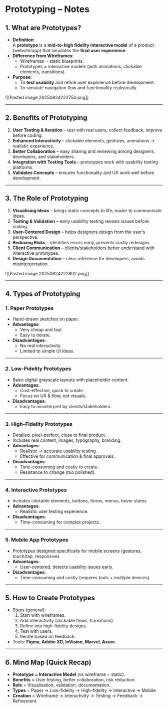 # Prototyping – Notes

## 1. What are Prototypes?

- **Definition**:  
    A **prototype** is a **mid-to-high fidelity interactive model** of a product (website/app) that simulates the **final user experience**.
- **Difference from Wireframes**:
    - Wireframes = static blueprints.
    - Prototypes = interactive models (with animations, clickable elements, transitions).
- **Purpose**:
    - To **test usability** and refine user experience before development.
    - To simulate navigation flow and functionality realistically.

![[Pasted image 20250824222750.png]]

---

## 2. Benefits of Prototyping

1. **User Testing & Iteration** – test with real users, collect feedback, improve before coding.
2. **Enhanced Interactivity** – clickable elements, gestures, animations → realistic experience.
3. **Better Collaboration** – easy sharing and reviewing among designers, developers, and stakeholders.
4. **Integration with Testing Tools** – prototypes work with usability testing platforms.
5. **Validates Concepts** – ensures functionality and UX work well before development.

---

## 3. The Role of Prototyping

1. **Visualising Ideas** – brings static concepts to life; easier to communicate ideas.
2. **Testing & Validation** – early usability testing reveals issues before coding.
3. **User-Centered Design** – helps designers design from the user’s perspective.
4. **Reducing Risks** – identifies errors early, prevents costly redesigns.
5. **Client Communication** – clients/stakeholders better understand with interactive prototypes.
6. **Design Documentation** – clear reference for developers; avoids misinterpretation.

![[Pasted image 20250824222802.png]]

---

## 4. Types of Prototyping

### 1. **Paper Prototypes**

- Hand-drawn sketches on paper.
- **Advantages**:
    - Very cheap and fast.
    - Easy to iterate.
- **Disadvantages**:
    - No real interactivity.
    - Limited to simple UI ideas.

---

### 2. **Low-Fidelity Prototypes**

- Basic digital grayscale layouts with placeholder content.
- **Advantages**:
    - Cost-effective, quick to create.
    - Focus on UX & flow, not visuals.
- **Disadvantages**:
    - Easy to misinterpret by clients/stakeholders.

---

### 3. **High-Fidelity Prototypes**

- Detailed, pixel-perfect, close to final product.
- Includes real content, images, typography, branding.
- **Advantages**:
    - Realistic → accurate usability testing.
    - Effective for communication & final approvals.
- **Disadvantages**:
    - Time-consuming and costly to create.
    - Resistance to change (too polished).

---

### 4. **Interactive Prototypes**

- Includes clickable elements, buttons, forms, menus, hover states.
- **Advantages**:
    - Realistic user testing experience.
- **Disadvantages**:
    - Time-consuming for complex projects.

---

### 5. **Mobile App Prototypes**

- Prototypes designed specifically for mobile screens (gestures, touch/tap, responsive).
- **Advantages**:
    - User-centered, detects usability issues early.
- **Disadvantages**:
    - Time-consuming and costly (requires tools + multiple devices).

---

## 5. How to Create Prototypes

- Steps (general):
    1. Start with wireframes.
    2. Add interactivity (clickable flows, transitions).
    3. Refine into high-fidelity designs.
    4. Test with users.
    5. Iterate based on feedback.
- Tools: **Figma, Adobe XD, InVision, Marvel, Axure**.

---

## 6. Mind Map (Quick Recap)

- **Prototype = Interactive Model** (vs wireframe = static).
- **Benefits** = User testing, better collaboration, risk reduction.
- **Role** = Visualisation, validation, documentation.
- **Types** = Paper → Low-fidelity → High-fidelity → Interactive → Mobile.
- **Creation** = Wireframe → Interactivity → Testing → Feedback → Refinement.
